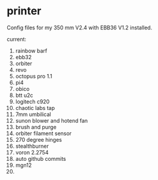 # printer
Config files for my 350 mm V2.4 with EBB36 V1.2 installed. 

current:
1) rainbow barf
2) ebb32
3) orbiter
4) revo
5) octopus pro 1.1
6) pi4
7) obico
8) btt u2c
9) logitech c920
10) chaotic labs tap
11) 7mm umbilical
12) sunon blower and hotend fan
13) brush and purge
14) orbiter filament sensor
15) 270 degree hinges
16) stealthburner
17) voron 2.2754
18) auto github commits
19) mgn12
20) 
